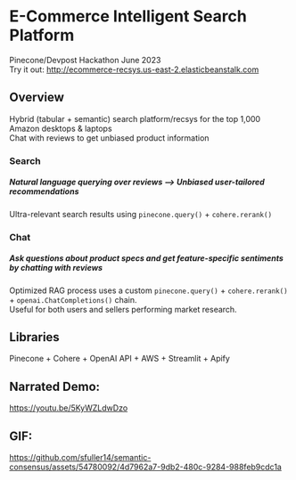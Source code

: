 # E-Commerce Intelligent Search Platform
Pinecone/Devpost Hackathon June 2023  
Try it out: http://ecommerce-recsys.us-east-2.elasticbeanstalk.com

## Overview
Hybrid (tabular + semantic) search platform/recsys for the top 1,000 Amazon desktops & laptops  
Chat with reviews to get unbiased product information

### Search
##### Natural language querying over reviews --> Unbiased user-tailored recommendations
Ultra-relevant search results using ```pinecone.query()``` + ```cohere.rerank()```  

### Chat
##### Ask questions about product specs and get feature-specific sentiments by chatting with reviews
Optimized RAG process uses a custom ```pinecone.query()``` + ```cohere.rerank()``` + ```openai.ChatCompletions()``` chain.  
Useful for both users and sellers performing market research.  

## Libraries
Pinecone + Cohere + OpenAI API + AWS + Streamlit + Apify

## Narrated Demo:
https://youtu.be/5KyWZLdwDzo

## GIF:
https://github.com/sfuller14/semantic-consensus/assets/54780092/4d7962a7-9db2-480c-9284-988feb9cdc1a
